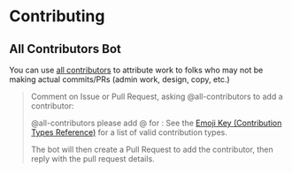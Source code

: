 # Contributing

## All Contributors Bot

You can use [all contributors](https://allcontributors.org/docs/en/bot/usage) to attribute work to folks who may not be making actual commits/PRs (admin work, design, copy, etc.)

> Comment on Issue or Pull Request, asking @all-contributors to add a contributor:
>
> @all-contributors please add @<username> for <contributions>
> <contribution>: See the [Emoji Key (Contribution Types Reference)](https://allcontributors.org/docs/en/emoji-key) for a list of valid contribution types.
> 
> The bot will then create a Pull Request to add the contributor, then reply with the pull request details.

